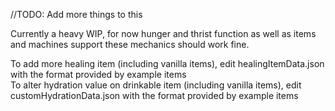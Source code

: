 //TODO: Add more things to this</br>

Currently a heavy WIP, for now hunger and thrist function as well as items and machines support these mechanics should work fine. </br>

To add more healing item (including vanilla items), edit healingItemData.json with the format provided by example items </br>
To alter hydration value on drinkable item (including vanilla items), edit customHydrationData.json with the format provided by example items </br>